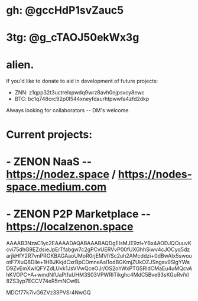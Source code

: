 # gh: @gccHdP1svZauc5
# 
# 3tg: @g_cTAOJ50ekWx3g

# alien.

If you'd like to donate to aid in development of future projects:
-  ZNN: z1qpp32t3uctrelxpwdq9wrz8avh0njpsvcy8ewc
-  BTC: bc1q748crc92p0l544xneyfdaurhtpwwfa4zfd2dkp

Always looking for collaborators -- DM's welcome. 

# Current projects: 

# -  ZENON NaaS -- https://nodez.space / https://nodes-space.medium.com

# -  ZENON P2P Marketplace -- https://localzenon.space 

AAAAB3NzaC1yc2EAAAADAQABAAABAQDgEIsMJE9zl+YBx4AODJQOuuvKcvi75dhG9EZdsieJpErTfabgw7c2gPCvUERVvP00fUXGhhSiwv4cJOCyq5dzarjkHfY2R7vnPROKBAGAaoUMoR0rjEMVf/Sc2uh2AMcddzi+0dBwAIx5swouotF7XuQ8Dile+1HBJKkjdCxrBpCDmneAsI1odBGKmjZUkOZJSngav9SlgYWaD9ZvEmXwlQFYZdLUvk1JsVVwQceOJr/OS2ohWxPTGSRldCMaEu4uMQcvAhKVOPC+A+wmdNfUaPtfuUHM3S03VPWRITikghc4MdC5Bve93sKGuRviV/8ZS3yp7ECCV74eR5mNCw6L 

 MDCf77k7ivG6ZVz33PVSr4NwGQ
